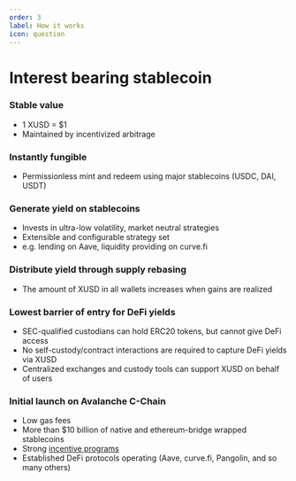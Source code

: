 ```yaml
---
order: 3
label: How it works
icon: question
---
```

# Interest bearing stablecoin
### Stable value
* 1 XUSD = $1
* Maintained by incentivized arbitrage

### Instantly fungible
* Permissionless mint and redeem using major stablecoins (USDC, DAI, USDT)

### Generate yield on stablecoins
* Invests in ultra-low volatility, market neutral strategies
* Extensible and configurable strategy set
* e.g. lending on Aave, liquidity providing on curve.fi

### Distribute yield through supply rebasing
* The amount of XUSD in all wallets increases when gains are realized

### Lowest barrier of entry for DeFi yields
* SEC-qualified custodians can hold ERC20 tokens, but cannot give DeFi access
* No self-custody/contract interactions are required to capture DeFi yields via XUSD
* Centralized exchanges and custody tools can support XUSD on behalf of users

### Initial launch on Avalanche C-Chain
* Low gas fees
* More than $10 billion of native and ethereum-bridge wrapped stablecoins
* Strong [incentive programs](https://medium.com/avalancheavax/avalanche-foundation-announces-180m-defi-incentive-program-d320fdfafff7)
* Established DeFi protocols operating (Aave, curve.fi, Pangolin, and so many others)
